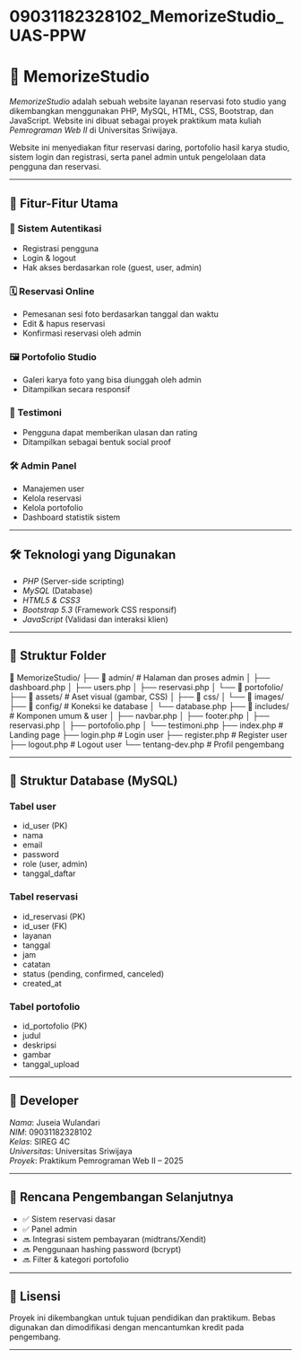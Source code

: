 # 09031182328102_MemorizeStudio_UAS-PPW

# 📸 MemorizeStudio

*MemorizeStudio* adalah sebuah website layanan reservasi foto studio yang dikembangkan menggunakan PHP, MySQL, HTML, CSS, Bootstrap, dan JavaScript. Website ini dibuat sebagai proyek praktikum mata kuliah *Pemrograman Web II* di Universitas Sriwijaya.

Website ini menyediakan fitur reservasi daring, portofolio hasil karya studio, sistem login dan registrasi, serta panel admin untuk pengelolaan data pengguna dan reservasi.

---

## 📌 Fitur-Fitur Utama

### 👥 Sistem Autentikasi
- Registrasi pengguna
- Login & logout
- Hak akses berdasarkan role (guest, user, admin)

### 🗓 Reservasi Online
- Pemesanan sesi foto berdasarkan tanggal dan waktu
- Edit & hapus reservasi
- Konfirmasi reservasi oleh admin

### 🖼 Portofolio Studio
- Galeri karya foto yang bisa diunggah oleh admin
- Ditampilkan secara responsif

### 💬 Testimoni
- Pengguna dapat memberikan ulasan dan rating
- Ditampilkan sebagai bentuk social proof

### 🛠 Admin Panel
- Manajemen user
- Kelola reservasi
- Kelola portofolio
- Dashboard statistik sistem

---

## 🛠 Teknologi yang Digunakan

- *PHP* (Server-side scripting)
- *MySQL* (Database)
- *HTML5 & CSS3*
- *Bootstrap 5.3* (Framework CSS responsif)
- *JavaScript* (Validasi dan interaksi klien)

---

## 📁 Struktur Folder

📂 MemorizeStudio/
├── 📂 admin/                 # Halaman dan proses admin
│   ├── dashboard.php
│   ├── users.php
│   ├── reservasi.php
│   └── 📂 portofolio/
├── 📂 assets/                # Aset visual (gambar, CSS)
│   ├── 📂 css/
│   └── 📂 images/
├── 📂 config/                # Koneksi ke database
│   └── database.php
├── 📂 includes/              # Komponen umum & user
│   ├── navbar.php
│   ├── footer.php
│   ├── reservasi.php
│   ├── portofolio.php
│   └── testimoni.php
├── index.php                # Landing page
├── login.php                # Login user
├── register.php             # Register user
├── logout.php               # Logout user
└── tentang-dev.php          # Profil pengembang


---

## 🧾 Struktur Database (MySQL)

### Tabel user
- id_user (PK)
- nama
- email
- password
- role (user, admin)
- tanggal_daftar

### Tabel reservasi
- id_reservasi (PK)
- id_user (FK)
- layanan
- tanggal
- jam
- catatan
- status (pending, confirmed, canceled)
- created_at

### Tabel portofolio
- id_portofolio (PK)
- judul
- deskripsi
- gambar
- tanggal_upload

---

## 👤 Developer

*Nama*: Juseia Wulandari  
*NIM*: 09031182328102  
*Kelas*: SIREG 4C  
*Universitas*: Universitas Sriwijaya  
*Proyek*: Praktikum Pemrograman Web II – 2025

---

## 🚀 Rencana Pengembangan Selanjutnya

- ✅ Sistem reservasi dasar
- ✅ Panel admin
- 🔜 Integrasi sistem pembayaran (midtrans/Xendit)
- 🔜 Penggunaan hashing password (bcrypt)
- 🔜 Filter & kategori portofolio

---

## 📄 Lisensi

Proyek ini dikembangkan untuk tujuan pendidikan dan praktikum. Bebas digunakan dan dimodifikasi dengan mencantumkan kredit pada pengembang.

---
